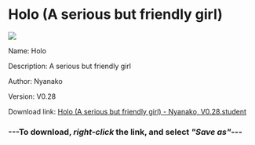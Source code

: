 # Holo (A serious but friendly girl)

<img src = "https://raw.githubusercontent.com/Arbiter1223/Koukou-Gurashi-Custom-Students/master/Students/Files/Holo%20(A%20serious%20but%20friendly%20girl).png">

Name: Holo

Description: A serious but friendly girl

Author: Nyanako

Version: V0.28

Download link: <a href="https://raw.githubusercontent.com/Arbiter1223/Koukou-Gurashi-Custom-Students/master/Students/Files/Holo%20(A%20serious%20but%20friendly%20girl)%20-%20Nyanako%2C%20V0.28.student">Holo (A serious but friendly girl) - Nyanako, V0.28.student</a>

### ---**To download, _right-click_ the link, and select _"Save as"_**---

